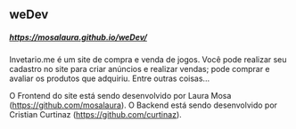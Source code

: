 ## weDev

##### https://mosalaura.github.io/weDev/
Invetario.me é um site de compra e venda de jogos. Você pode realizar seu cadastro no site para criar anúncios e realizar vendas;
pode comprar e avaliar os produtos que adquiriu. Entre outras coisas...

O Frontend do site está sendo desenvolvido por Laura Mosa (https://github.com/mosalaura).
O Backend está sendo desenvolvido por Cristian Curtinaz (https://github.com/curtinaz).